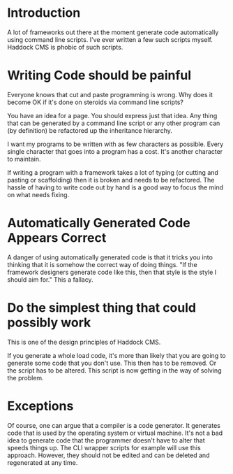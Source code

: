 # Introduction #

A lot of frameworks out there at the moment generate code automatically using command line scripts. I've ever written a few such scripts myself. Haddock CMS is phobic of such scripts.

# Writing Code should be painful #

Everyone knows that cut and paste programming is wrong. Why does it become OK if it's done on steroids via command line scripts?

You have an idea for a page. You should express just that idea. Any thing that can be generated by a command line script or any other program can (by definition) be refactored up the inheritance hierarchy.

I want my programs to be written with as few characters as possible. Every single character that goes into a program has a cost. It's another character to maintain.

If writing a program with a framework takes a lot of typing (or cutting and pasting or scaffolding) then it is broken and needs to be refactored. The hassle of having to write code out by hand is a good way to focus the mind on what needs fixing.

# Automatically Generated Code Appears Correct #

A danger of using automatically generated code is that it tricks you into thinking that it is somehow the correct way of doing things. "If the framework designers generate code like this, then that style is the style I should aim for." This a fallacy.

# Do the simplest thing that could possibly work #

This is one of the design principles of Haddock CMS.

If you generate a whole load code, it's more than likely that you are going to generate some code that you don't use. This then has to be removed. Or the script has to be altered. This script is now getting in the way of solving the problem.

# Exceptions #

Of course, one can argue that a compiler is a code generator.
It generates code that is used by the operating system or virtual machine.
It's not a bad idea to generate code that the programmer doesn't have to alter that speeds things up.
The CLI wrapper scripts for example will use this approach.
However, they should not be edited and can be deleted and regenerated at any time.